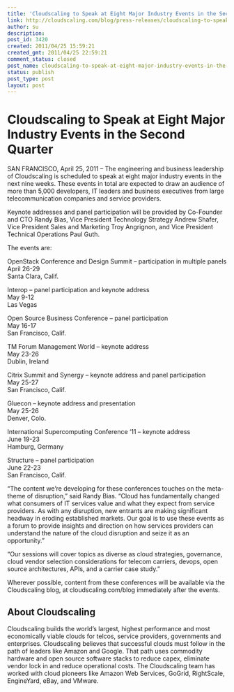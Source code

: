 ```yaml
---
title: 'Cloudscaling to Speak at Eight Major Industry Events in the Second Quarter'
link: http://cloudscaling.com/blog/press-releases/cloudscaling-to-speak-at-eight-major-industry-events-in-the-second-quarter/
author: su
description: 
post_id: 3420
created: 2011/04/25 15:59:21
created_gmt: 2011/04/25 22:59:21
comment_status: closed
post_name: cloudscaling-to-speak-at-eight-major-industry-events-in-the-second-quarter
status: publish
post_type: post
layout: post
---
```


# Cloudscaling to Speak at Eight Major Industry Events in the Second Quarter

SAN FRANCISCO, April 25, 2011 – The engineering and business leadership of Cloudscaling is scheduled to speak at eight major industry events in the next nine weeks. These events in total are expected to draw an audience of more than 5,000 developers, IT leaders and business executives from large telecommunication companies and service providers.

Keynote addresses and panel participation will be provided by Co-Founder and CTO Randy Bias, Vice President Technology Strategy Andrew Shafer, Vice President Sales and Marketing Troy Angrignon, and Vice President Technical Operations Paul Guth.

The events are:

OpenStack Conference and Design Summit – participation in multiple panels  
April 26-29  
Santa Clara, Calif.

Interop – panel participation and keynote address  
May 9-12  
Las Vegas

Open Source Business Conference – panel participation  
May 16-17  
San Francisco, Calif.

TM Forum Management World – keynote address  
May 23-26  
Dublin, Ireland

Citrix Summit and Synergy – keynote address and panel participation  
May 25-27  
San Francisco, Calif.

Gluecon – keynote address and presentation  
May 25-26  
Denver, Colo.

International Supercomputing Conference ‘11 – keynote address  
June 19-23  
Hamburg, Germany

Structure – panel participation  
June 22-23  
San Francisco, Calif.

“The content we’re developing for these conferences touches on the meta-theme of disruption,” said Randy Bias. “Cloud has fundamentally changed what consumers of IT services value and what they expect from service providers. As with any disruption, new entrants are making significant headway in eroding established markets. Our goal is to use these events as a forum to provide insights and direction on how services providers can understand the nature of the cloud disruption and seize it as an opportunity.”

“Our sessions will cover topics as diverse as cloud strategies, governance, cloud vendor selection considerations for telecom carriers, devops, open source architectures, APIs, and a carrier case study.”

Wherever possible, content from these conferences will be available via the Cloudscaling blog, at cloudscaling.com/blog immediately after the events.

## About Cloudscaling

Cloudscaling builds the world’s largest, highest performance and most economically viable clouds for telcos, service providers, governments and enterprises. Cloudscaling believes that successful clouds must follow in the path of leaders like Amazon and Google. That path uses commodity hardware and open source software stacks to reduce capex, eliminate vendor lock in and reduce operational costs. The Cloudscaling team has worked with cloud pioneers like Amazon Web Services, GoGrid, RightScale, EngineYard, eBay, and VMware.